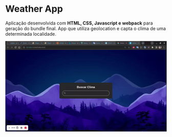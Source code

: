 # Weather App

 <p>Aplicação desenvolvida com <strong>HTML, CSS, Javascript e webpack</strong> para geração do bundle final. App que utiliza geolocation e capta o clima de uma determinada localidade.</p>

![screen_aplication](https://github.com/LeehaneySoares/weather/blob/main/screen_app.gif)
